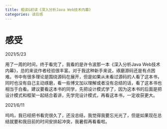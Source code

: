 ```yaml
---
title: 粗读&初读《深入分析Java Web技术内幕》
categories: 读后感
---
```


# 感受

2021/5/23

用了一周的时间，终于看完了，我看的是许令波那一本《深入分析Java Web技术内幕》，总的来说作者经验很丰富。对于我这种新手来说，琢磨源码还是有点困难。书中有很多理论是围绕源码在展开，但是如果从未看过源码的人看了这本书，同时也没有自己主动琢磨，看一些博文加以理解或者没有总结的话，看了这本书也相当于白看。建议要看这本书的同学，先把设计模式学了，因为这本书的后面是把设计模式和框架一起结合着讲，先学完设计模式，再看这本书，一定收获更大。

2021/6/11

呜呜，我已经把书看完很久了，还没总结，我觉得我要忘光光了，但是如果现在总结就要和我目前的时间安排起冲突，我暑假再看看啦。






